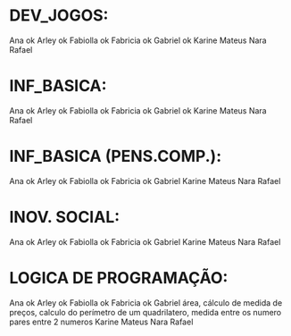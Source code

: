 # DEV_JOGOS:
Ana ok
Arley ok
Fabiolla ok
Fabricia ok
Gabriel ok
Karine
Mateus
Nara
Rafael
# INF_BASICA:
Ana ok
Arley ok
Fabiolla ok
Fabricia ok
Gabriel ok
Karine
Mateus
Nara
Rafael
# INF_BASICA (PENS.COMP.):
Ana ok
Arley  ok
Fabiolla ok
Fabricia ok
Gabriel
Karine
Mateus
Nara
Rafael
# INOV. SOCIAL:
Ana ok
Arley ok
Fabiolla ok
Fabricia ok
Gabriel
Karine
Mateus
Nara
Rafael
# LOGICA DE PROGRAMAÇÃO:
Ana ok
Arley ok
Fabiolla ok
Fabricia ok
Gabriel área, cálculo de medida de preços, calculo do perímetro de um quadrilatero, medida entre os numero pares entre 2 numeros
Karine
Mateus
Nara
Rafael